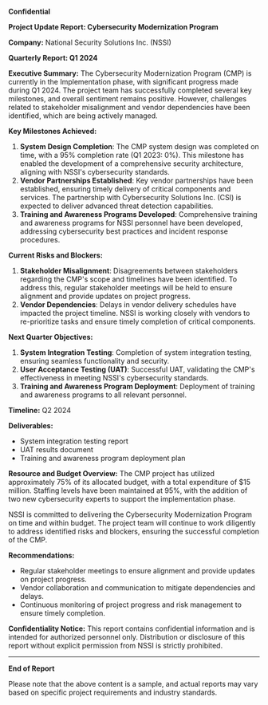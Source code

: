 **Confidential**

**Project Update Report: Cybersecurity Modernization Program**

**Company:** National Security Solutions Inc. (NSSI)

**Quarterly Report: Q1 2024**

**Executive Summary:**
The Cybersecurity Modernization Program (CMP) is currently in the Implementation phase, with significant progress made during Q1 2024. The project team has successfully completed several key milestones, and overall sentiment remains positive. However, challenges related to stakeholder misalignment and vendor dependencies have been identified, which are being actively managed.

**Key Milestones Achieved:**

1. **System Design Completion**: The CMP system design was completed on time, with a 95% completion rate (Q1 2023: 0%). This milestone has enabled the development of a comprehensive security architecture, aligning with NSSI's cybersecurity standards.
2. **Vendor Partnerships Established**: Key vendor partnerships have been established, ensuring timely delivery of critical components and services. The partnership with Cybersecurity Solutions Inc. (CSI) is expected to deliver advanced threat detection capabilities.
3. **Training and Awareness Programs Developed**: Comprehensive training and awareness programs for NSSI personnel have been developed, addressing cybersecurity best practices and incident response procedures.

**Current Risks and Blockers:**

1. **Stakeholder Misalignment**: Disagreements between stakeholders regarding the CMP's scope and timelines have been identified. To address this, regular stakeholder meetings will be held to ensure alignment and provide updates on project progress.
2. **Vendor Dependencies**: Delays in vendor delivery schedules have impacted the project timeline. NSSI is working closely with vendors to re-prioritize tasks and ensure timely completion of critical components.

**Next Quarter Objectives:**

1. **System Integration Testing**: Completion of system integration testing, ensuring seamless functionality and security.
2. **User Acceptance Testing (UAT)**: Successful UAT, validating the CMP's effectiveness in meeting NSSI's cybersecurity standards.
3. **Training and Awareness Program Deployment**: Deployment of training and awareness programs to all relevant personnel.

**Timeline:** Q2 2024

**Deliverables:**

* System integration testing report
* UAT results document
* Training and awareness program deployment plan

**Resource and Budget Overview:**
The CMP project has utilized approximately 75% of its allocated budget, with a total expenditure of $15 million. Staffing levels have been maintained at 95%, with the addition of two new cybersecurity experts to support the implementation phase.

NSSI is committed to delivering the Cybersecurity Modernization Program on time and within budget. The project team will continue to work diligently to address identified risks and blockers, ensuring the successful completion of the CMP.

**Recommendations:**

* Regular stakeholder meetings to ensure alignment and provide updates on project progress.
* Vendor collaboration and communication to mitigate dependencies and delays.
* Continuous monitoring of project progress and risk management to ensure timely completion.

**Confidentiality Notice:** This report contains confidential information and is intended for authorized personnel only. Distribution or disclosure of this report without explicit permission from NSSI is strictly prohibited.

---

**End of Report**

Please note that the above content is a sample, and actual reports may vary based on specific project requirements and industry standards.